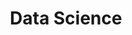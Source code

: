 ---
title: Data Science
menu:
  sidebar:
    name: Data Science
    identifier: Data Science
    parent: Learning Topics
    weight: 200
---